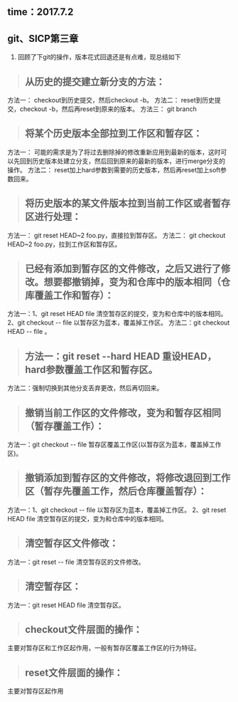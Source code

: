 ## time：2017.7.2
## git、SICP第三章

1. 回顾了下git的操作，版本花式回退还是有点难，现总结如下
>  ## 从历史的提交建立新分支的方法：
  方法一： checkout到历史提交，然后checkout -b。
  方法二： reset到历史提交，checkout -b，然后再reset到原来的版本。
  方法三： git branch <branch> <start point>
>  ## 将某个历史版本全部拉到工作区和暂存区：
  方法一： 可能的需求是为了将过去删除掉的修改重新应用到最新的版本，这时可以先回到历史版本处建立分支，然后回到原来的最新的版本，进行merge分支的操作。
  方法二： reset加上hard参数到需要的历史版本，然后再reset加上soft参数回来。
>  ## 将历史版本的某文件版本拉到当前工作区或者暂存区进行处理：
  方法一： git reset HEAD\~2 foo.py，直接拉到暂存区。
  方法二： git checkout HEAD\~2 foo.py，拉到工作区和暂存区。
>  ## 已经有添加到暂存区的文件修改，之后又进行了修改。想要都撤销掉，变为和仓库中的版本相同（仓库覆盖工作和暂存）：
  方法一：1、git reset HEAD file 清空暂存区的提交，变为和仓库中的版本相同。2、git checkout  --  file 以暂存区为蓝本，覆盖掉工作区。
  方法二：git checkout HEAD --  file 。
>  ## 方法一：git reset --hard HEAD 重设HEAD，hard参数覆盖工作区和暂存区。
  方法二：强制切换到其他分支丢弃更改，然后再切回来。
  >## 撤销当前工作区的文件修改，变为和暂存区相同（暂存覆盖工作）：
  方法一：git checkout -- file 暂存区覆盖工作区(以暂存区为蓝本，覆盖掉工作区)。
>  ## 撤销添加到暂存区的文件修改，将修改退回到工作区（暂存先覆盖工作，然后仓库覆盖暂存）：
  方法一：1、git checkout  --  file 以暂存区为蓝本，覆盖掉工作区。 2、git reset HEAD file 清空暂存区的提交，变为和仓库中的版本相同。
>  ## 清空暂存区文件修改：
  方法一：git reset -- file 清空暂存区的文件修改。
>  ## 清空暂存区：
  方法一：git reset HEAD file 清空暂存区。
>  ## checkout文件层面的操作：
  主要对暂存区和工作区起作用，一般有暂存区覆盖工作区的行为特征。
>  ## reset文件层面的操作：
  主要对暂存区起作用
